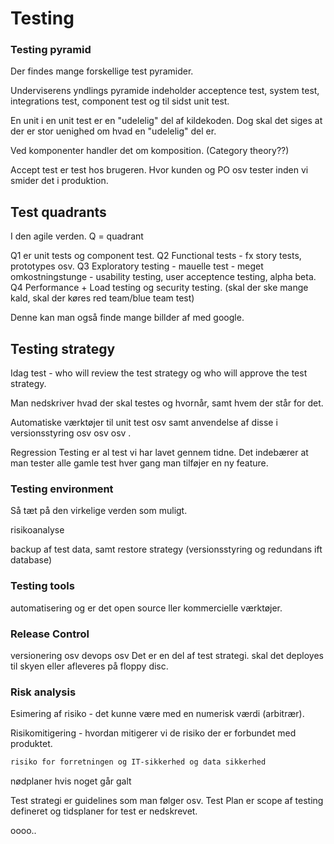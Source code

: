 # Testing 

### Testing pyramid

Der findes mange forskellige test pyramider. 

Underviserens yndlings pyramide indeholder acceptence test, system test, integrations test, component test og til sidst unit test. 

En unit i en unit test er en "udelelig" del af kildekoden. Dog skal det siges at der er stor uenighed om hvad en "udelelig" del er. 

Ved komponenter handler det om komposition. (Category theory??)

Accept test er test hos brugeren. Hvor kunden og PO osv tester inden vi smider det i produktion. 

## Test quadrants 

I den agile verden. 
Q = quadrant

Q1 er unit tests og component test.
Q2 Functional tests - fx story tests, prototypes osv.
Q3 Exploratory testing - mauelle test - meget omkostningstunge - usability testing, user acceptence testing, alpha beta.
Q4 Performance + Load testing og security testing. (skal der ske mange kald, skal der køres red team/blue team test)

Denne kan man også finde mange billder af med google.

## Testing strategy

Idag test - who will review the test strategy og who will approve the test strategy.

Man nedskriver hvad der skal testes og hvornår, samt hvem der står for det. 

Automatiske værktøjer til unit test osv samt anvendelse af disse i versionsstyring osv osv osv . 

Regression Testing er al test vi har lavet gennem tidne. Det indebærer at man tester alle gamle test hver gang man tilføjer en ny feature. 

### Testing environment 

Så tæt på den virkelige verden som muligt. 

risikoanalyse

backup af test data, samt restore strategy (versionsstyring og redundans ift database)

### Testing tools 

automatisering og er det open source ller kommercielle værktøjer.

### Release Control

versionering osv 
devops osv 
Det er en del af test strategi.
skal det deployes til skyen eller afleveres på floppy disc.

### Risk analysis

Esimering af risiko - det kunne være med en numerisk værdi (arbitrær).

Risikomitigering - hvordan mitigerer vi de risiko der er forbundet med produktet. 
```bash
risiko for forretningen og IT-sikkerhed og data sikkerhed 
```

nødplaner hvis noget går galt

Test strategi er guidelines som man følger osv.
Test Plan er scope af testing defineret og tidsplaner for test er nedskrevet. 

oooo..
